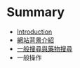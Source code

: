 # Summary

* [Introduction](README.md)
* [網站背景介紹](wang_zhan_bei_jing_jie_shao.md)
* [一般搜尋與藥物搜尋](yi_ban_sou_xun_yu_yao_wu_sou_xun.md)
* 一般操作

